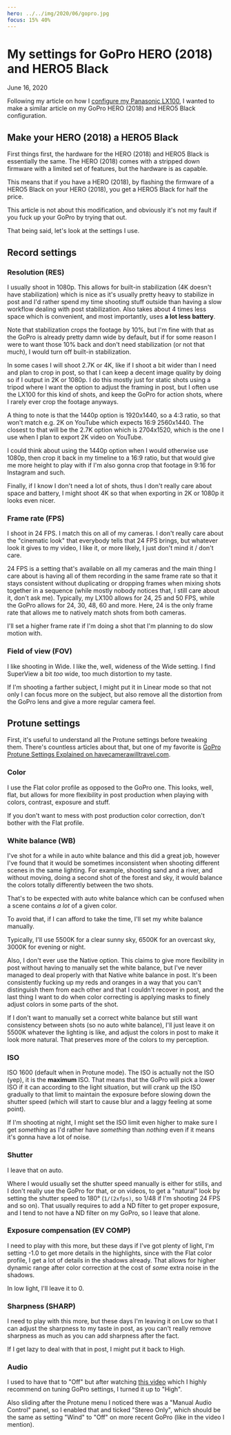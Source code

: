 ```yaml
---
hero: ../../img/2020/06/gopro.jpg
focus: 15% 40%
---
```


My settings for GoPro HERO (2018) and HERO5 Black
=================================================
June 16, 2020

Following my article on how I [configure my Panasonic LX100](../05/my-settings-for-panasonic-lumix-lx100.md),
I wanted to make a similar article on my GoPro HERO (2018) and HERO5 Black configuration.

Make your HERO (2018) a HERO5 Black
-----------------------------------

First things first, the hardware for the HERO (2018) and HERO5 Black is
essentially the same. The HERO (2018) comes with a stripped down
firmware with a limited set of features, but the hardware is as capable.

This means that if you have a HERO (2018), by flashing the firmware of a
HERO5 Black on your HERO (2018), you get a HERO5 Black for half the
price.

This article is not about this modification, and obviously it's not my
fault if you fuck up your GoPro by trying that out.

That being said, let's look at the settings I use.

Record settings
---------------

### Resolution (RES)

I usually shoot in 1080p. This allows for built-in stabilization
(4K doesn't have stabilization) which is nice as it's usually pretty
heavy to stabilize in post and I'd rather spend my time shooting stuff
outside than having a slow workflow dealing with post stabilization.
Also takes about 4 times less space which is convenient, and most
importantly, uses **a lot less battery**.

Note that stabilization crops the footage by 10%, but I'm fine with that
as the GoPro is already pretty damn wide by default, but if for some
reason I were to want those 10% back and don't need stabilization (or
not that much), I would turn off built-in stabilization.

In some cases I will shoot 2.7K or 4K, like if I shoot a bit wider than
I need and plan to crop in post, so that I can keep a decent image
quality by doing so if I output in 2K or 1080p. I do this mostly just
for static shots using a tripod where I want the option to adjust the
framing in post, but I often use the LX100 for this kind of shots, and
keep the GoPro for action shots, where I rarely ever crop the footage
anyways.

A thing to note is that the 1440p option is 1920x1440, so a 4:3 ratio,
so that won't match e.g. 2K on YouTube which expects 16:9 2560x1440.
The closest to that will be the 2.7K option which is 2704x1520, which is the
one I use when I plan to export 2K video on YouTube.

I could think about using the 1440p option when I would otherwise use
1080p, then crop it back in my timeline to a 16:9 ratio, but that would
give me more height to play with if I'm also gonna crop that footage in
9:16 for Instagram and such.

Finally, if I know I don't need a lot of shots, thus I don't really care
about space and battery, I might shoot 4K so that when exporting in 2K
or 1080p it looks even nicer.

### Frame rate (FPS)

I shoot in 24 FPS. I match this on all of my cameras. I don't really
care about the "cinematic look" that everybody tells that 24 FPS brings,
but whatever look it gives to my video, I like it, or more likely, I
just don't mind it / don't care.

24 FPS is a setting that's available on all my cameras and the main
thing I care about is having all of them recording in the same frame
rate so that it stays consistent without duplicating or dropping frames
when mixing shots together in a sequence (while mostly nobody notices
that, I still care about it, don't ask me). Typically, my LX100 allows
for 24, 25 and 50 FPS, while the GoPro allows for 24, 30, 48, 60 and
more. Here, 24 is the only frame rate that allows me to natively match
shots from both cameras.

I'll set a higher frame rate if I'm doing a shot that I'm planning to do
slow motion with.

### Field of view (FOV)

I like shooting in Wide. I like the, well, wideness of the Wide setting.
I find SuperView a bit *too* wide, too much distortion to my taste.

If I'm shooting a farther subject, I might put it in Linear mode so that
not only I can focus more on the subject, but also remove all the
distortion from the GoPro lens and give a more regular camera feel.

Protune settings
----------------

First, it's useful to understand all the Protune settings before
tweaking them. There's countless articles about that, but one of my
favorite is [GoPro Protune Settings Explained on havecamerawilltravel.com](https://havecamerawilltravel.com/gopro/gopro-protune-settings-explained/).

### Color

I use the Flat color profile as opposed to the GoPro one. This looks,
well, flat, but allows for more flexibility in post production when
playing with colors, contrast, exposure and stuff.

If you don't want to mess with post production color correction, don't
bother with the Flat profile.

### White balance (WB)

I've shot for a while in auto white balance and this did a great job,
however I've found that it would be sometimes inconsistent when shooting
different scenes in the same lighting. For example, shooting sand and a
river, and without moving, doing a second shot of the forest and sky, it
would balance the colors totally differently between the two shots.

That's to be expected with auto white balance which can be confused when
a scene contains *a lot* of a given color.

To avoid that, if I can afford to take the time, I'll set my white
balance manually.

Typically, I'll use 5500K for a clear sunny sky, 6500K for an overcast
sky, 3000K for evening or night.

Also, I don't ever use the Native option. This claims to give more
flexibility in post without having to manually set the white balance,
but I've never managed to deal properly with that Native white balance
in post. It's been consistently fucking up my reds and oranges in a way
that you can't distinguish them from each other and that I couldn't
recover in post, and the last thing I want to do when color correcting
is applying masks to finely adjust colors in some parts of the shot.

If I don't want to manually set a correct white balance but still want
consistency between shots (so no auto white balance), I'll just leave it
on 5500K whatever the lighting is like, and adjust the colors in post to
make it look more natural. That preserves more of the colors to my
perception.

### ISO

ISO 1600 (default when in Protune mode). The ISO is actually not the ISO
(yep), it is the **maximum** ISO. That means that the GoPro will pick a
lower ISO if it can according to the light situation, but will crank up
the ISO gradually to that limit to maintain the exposure before slowing
down the shutter speed (which will start to cause blur and a laggy
feeling at some point).

If I'm shooting at night, I might set the ISO limit even higher to make
sure I get *something* as I'd rather have *something* than *nothing*
even if it means it's gonna have a lot of noise.

### Shutter

I leave that on auto.

Where I would usually set the shutter speed manually is either for
stills, and I don't really use the GoPro for that, or on videos, to get
a "natural" look by setting the shutter speed to 180° (`1/(2xfps)`, so
1/48 if I'm shooting 24 FPS and so on). That usually requires to add a ND
filter to get proper exposure, and I tend to not have a ND filter on my
GoPro, so I leave that alone.

### Exposure compensation (EV COMP)

I need to play with this more, but these days if I've got plenty of
light, I'm setting -1.0 to get more details in the highlights, since
with the Flat color profile, I get a lot of details in the shadows
already. That allows for higher dynamic range after color correction
at the cost of *some* extra noise in the shadows.

In low light, I'll leave it to 0.

### Sharpness (SHARP)

I need to play with this more, but these days I'm leaving it on Low so
that I can adjust the sharpness to my taste in post, as you can't really
remove sharpness as much as you can add sharpness after the fact.

If I get lazy to deal with that in post, I might put it back to High.

### Audio

I used to have that to "Off" but after watching [this
video](https://youtu.be/3DoKXA8tCq0) which I highly recommend on tuning
GoPro settings, I turned it up to "High".

Also sliding after the Protune menu I noticed there was a "Manual Audio
Control" panel, so I enabled that and ticked "Stereo Only", which should
be the same as setting "Wind" to "Off" on more recent GoPro (like in the
video I mention).
